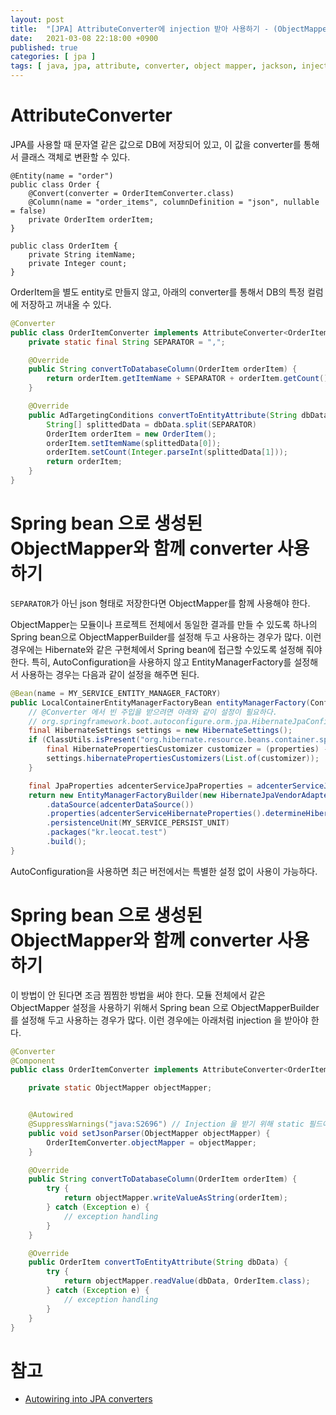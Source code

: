 ```yaml
---
layout: post
title:  "[JPA] AttributeConverter에 injection 받아 사용하기 - (ObjectMapper 등)"
date:   2021-03-08 22:18:00 +0900
published: true
categories: [ jpa ]
tags: [ java, jpa, attribute, converter, object mapper, jackson, injection ]
---
```


# AttributeConverter

JPA를 사용할 때 문자열 같은 값으로 DB에 저장되어 있고, 이 값을 converter를 통해서 클래스 객체로 변환할 수 있다.

```
@Entity(name = "order")
public class Order {
    @Convert(converter = OrderItemConverter.class)
    @Column(name = "order_items", columnDefinition = "json", nullable = false)
    private OrderItem orderItem;
}

public class OrderItem {
    private String itemName;
    private Integer count;
}
```

OrderItem을 별도 entity로 만들지 않고, 아래의 converter를 통해서 DB의 특정 컬럼에 저장하고 꺼내올 수 있다.

```java
@Converter
public class OrderItemConverter implements AttributeConverter<OrderItem, String> {
    private static final String SEPARATOR = ",";

    @Override
    public String convertToDatabaseColumn(OrderItem orderItem) {
        return orderItem.getItemName + SEPARATOR + orderItem.getCount();
    }

    @Override
    public AdTargetingConditions convertToEntityAttribute(String dbData) {
        String[] splittedData = dbData.split(SEPARATOR)
        OrderItem orderItem = new OrderItem();
        orderItem.setItemName(splittedData[0]);
        orderItem.setCount(Integer.parseInt(splittedData[1]));
        return orderItem;
    }
}
```


# Spring bean 으로 생성된 ObjectMapper와 함께 converter 사용하기

`SEPARATOR`가 아닌 json 형태로 저장한다면 ObjectMapper를 함께 사용해야 한다.

ObjectMapper는 모듈이나 프로젝트 전체에서 동일한 결과를 만들 수 있도록 하나의 Spring bean으로 ObjectMapperBuilder를 설정해 두고 사용하는 경우가 많다. 이런 경우에는 Hibernate와 같은 구현체에서 Spring bean에 접근할 수있도록 설정해 줘야 한다. 특히, AutoConfiguration을 사용하지 않고 EntityManagerFactory를 설정해서 사용하는 경우는 다음과 같이 설정을 해주면 된다.

```java
@Bean(name = MY_SERVICE_ENTITY_MANAGER_FACTORY)
public LocalContainerEntityManagerFactoryBean entityManagerFactory(ConfigurableListableBeanFactory beanFactory) {
    // @Converter 에서 빈 주입을 받으려면 아래와 같이 설정이 필요하다.
    // org.springframework.boot.autoconfigure.orm.jpa.HibernateJpaConfiguration 참고.
    final HibernateSettings settings = new HibernateSettings();
    if (ClassUtils.isPresent("org.hibernate.resource.beans.container.spi.BeanContainer", getClass().getClassLoader())) {
        final HibernatePropertiesCustomizer customizer = (properties) -> properties.put(AvailableSettings.BEAN_CONTAINER, new SpringBeanContainer(beanFactory));
        settings.hibernatePropertiesCustomizers(List.of(customizer));
    }

    final JpaProperties adcenterServiceJpaProperties = adcenterServiceJpaProperties();
    return new EntityManagerFactoryBuilder(new HibernateJpaVendorAdapter(), adcenterServiceJpaProperties.getProperties(), null)
        .dataSource(adcenterDataSource())
        .properties(adcenterServiceHibernateProperties().determineHibernateProperties(myServiceJpaProperties.getProperties(), settings))
        .persistenceUnit(MY_SERVICE_PERSIST_UNIT)
        .packages("kr.leocat.test")
        .build();
}
```

AutoConfiguration을 사용하면 최근 버전에서는 특별한 설정 없이 사용이 가능하다.


# Spring bean 으로 생성된 ObjectMapper와 함께 converter 사용하기

이 방법이 안 된다면 조금 찜찜한 방법을 써야 한다.
모듈 전체에서 같은 ObjectMapper 설정을 사용하기 위해서 Spring bean 으로 ObjectMapperBuilder를 설정해 두고 사용하는 경우가 많다. 이런 경우에는 아래처럼 injection 을 받아야 한다.

```java
@Converter
@Component
public class OrderItemConverter implements AttributeConverter<OrderItem, String> {

    private static ObjectMapper objectMapper;


    @Autowired
    @SuppressWarnings("java:S2696") // Injection 을 받기 위해 static 필드에 setter 사용
    public void setJsonParser(ObjectMapper objectMapper) {
        OrderItemConverter.objectMapper = objectMapper;
    }

    @Override
    public String convertToDatabaseColumn(OrderItem orderItem) {
        try {
            return objectMapper.writeValueAsString(orderItem);
        } catch (Exception e) {
            // exception handling
        }
    }

    @Override
    public OrderItem convertToEntityAttribute(String dbData) {
        try {
            return objectMapper.readValue(dbData, OrderItem.class);
        } catch (Exception e) {
            // exception handling
        }
    }
}
```


# 참고

- [Autowiring into JPA converters](https://stackoverflow.com/questions/36855901/autowiring-into-jpa-converters)
